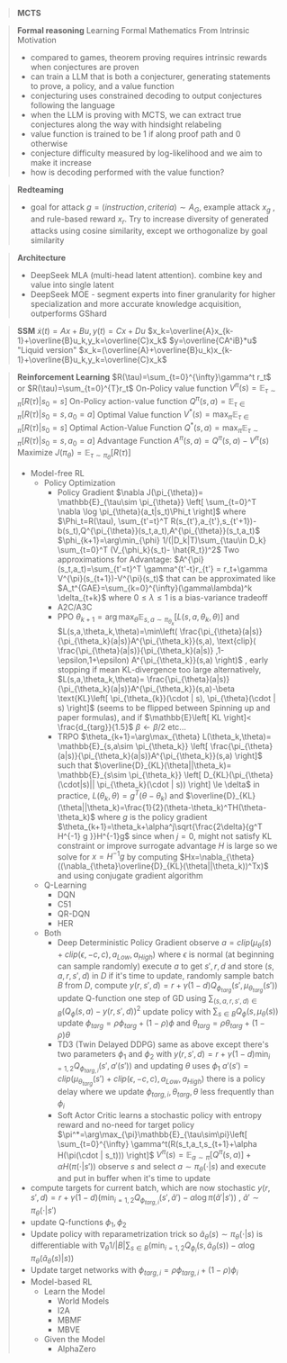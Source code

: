 >**MCTS**
>

>**Formal reasoning**
>Learning Formal Mathematics From Intrinsic Motivation
>- compared to games, theorem proving requires intrinsic rewards when conjectures are proven
>- can train a LLM that is both a conjecturer, generating statements to prove, a policy, and a value function
>- conjecturing uses constrained decoding to output conjectures following the language
>- when the LLM is proving with MCTS, we can extract true conjectures along the way with hindsight relabeling
>- value function is trained to be 1 if along proof path and 0 otherwise
>- conjecture difficulty measured by log-likelihood and we aim to make it increase
>- how is decoding performed with the value function?

>**Redteaming**
>- goal for attack $g=(instruction, criteria)\sim A_{G}$, example attack $x_g$ , and rule-based reward $x_r$. Try to increase diversity of generated attacks using cosine similarity, except we orthogonalize by goal similarity

>**Architecture**
>- DeepSeek MLA (multi-head latent attention). combine key and value into single latent
>- DeepSeek MOE - segment experts into finer granularity for higher specialization and more accurate knowledge acquisition, outperforms GShard

>**SSM**
 $\dot{x}(t)=Ax+Bu, y(t)=Cx+Du$
 $x_k=\overline{A}x_{k-1}+\overline{B}u_k,y_k=\overline{C}x_k$ 
 $y=\overline{CA^iB}*u$ 
 "Liquid version"
 $x_k=(\overline{A}+\overline{B}u_k)x_{k-1}+\overline{B}u_k,y_k=\overline{C}x_k$ 

>**Reinforcement Learning**
>$R(\tau)=\sum_{t=0}^{\infty}\gamma^t r_t$ or $R(\tau)=\sum_{t=0}^{T}r_t$ 
>On-Policy value function $V^{\pi}(s)=\mathbb{E}_{\tau\sim\pi}\left[R(\tau)| s_0=s \right]$ 
>On-Policy action-value function $Q^{\pi}(s,a)=\mathbb{E}_{\tau\in\pi}\left[R(\tau)|s_0=s,a_0=a \right]$ 
>Optimal Value function $V^*(s)=\max_{\pi} \mathbb{E}_{\tau\in\pi} \left[ R(\tau)|s_0=s \right]$ 
>Optimal Action-Value Function $Q^*(s,a)=\max_{\pi} \mathbb{E}_{\tau\sim\pi}\left[ R(\tau)|s_0=s,a_0=a \right]$ 
>Advantage Function $A^{\pi}(s,a)=Q^{\pi}(s,a)-V^{\pi}(s)$ 
>Maximize $J(\pi_{\theta})=\mathbb{E}_{\tau\sim\pi_{\theta}} \left[ R(\tau) \right]$ 
>- Model-free RL
>	- Policy Optimization
>		- Policy Gradient
> $\nabla J(\pi_{\theta})= \mathbb{E}_{\tau\sim \pi_{\theta}} \left[ \sum_{t=0}^T \nabla \log \pi_{\theta}(a_t|s_t)\Phi_t \right]$
> where $\Phi_t=R(\tau), \sum_{t'=t}^T R(s_{t'},a_{t'},s_{t'+1})-b(s_t),Q^{\pi_{\theta}}(s_t,a_t),A^{\pi_{\theta}}(s_t,a_t)$
> $\phi_{k+1}=\arg\min_{\phi} 1/(|D_k|T)\sum_{\tau\in D_k} \sum_{t=0}^T (V_{\phi_k}(s_t)- \hat{R_t})^2$ 
> Two approximations for Advantage: $A^{\pi}(s_t,a_t)=\sum_{t'=t}^T \gamma^{t'-t}r_{t'} = r_t+\gamma V^{\pi}(s_{t+1})-V^{\pi}(s_t)$ that can be approximated like $A_t^{GAE}=\sum_{k=0}^{\infty}(\gamma\lambda)^k \delta_{t+k}$ where $0\le\lambda\le 1$ is a bias-variance tradeoff
>		- A2C/A3C
>		- PPO
> $\theta_{k+1}=\arg\max_{\theta}\mathbb{E}_{s,a\sim \pi_{\theta_k}} \left[ L(s,a,\theta_k,\theta) \right]$ and $L(s,a,\theta_k,\theta)=\min\left( \frac{\pi_{\theta}(a|s)}{\pi_{\theta_k}(a|s)}A^{\pi_{\theta_k}}(s,a), \text{clip}( \frac{\pi_{\theta}(a|s)}{\pi_{\theta_k}(a|s)} ,1-\epsilon,1+\epsilon) A^{\pi_{\theta_k}}(s,a) \right)$ , early stopping if mean KL-divergence too large
> alternatively, $L(s,a,\theta_k,\theta)=  \frac{\pi_{\theta}(a|s)}{\pi_{\theta_k}(a|s)}A^{\pi_{\theta_k}}(s,a)-\beta \text{KL}\left[ \pi_{\theta_{k}}(\cdot | s), \pi_{\theta}(\cdot | s) \right]$  (seems to be flipped between Spinning up and paper formulas), and if $\mathbb{E}\left[ KL \right]< \frac{d_{targ}}{1.5}$ $\beta\leftarrow \beta/2$ etc...
>		- TRPO
> $\theta_{k+1}=\arg\max_{\theta} L(\theta_k,\theta)= \mathbb{E}_{s,a\sim \pi_{\theta_k}} \left[ \frac{\pi_{\theta}(a|s)}{\pi_{\theta_k}(a|s)}A^{\pi_{\theta_k}}(s,a) \right]$ 
> such that $\overline{D}_{KL}(\theta||\theta_k)= \mathbb{E}_{s\sim \pi_{\theta_k}} \left[ D_{KL}(\pi_{\theta}(\cdot|s)|| \pi_{\theta_k}(\cdot | s)) \right] \le \delta$ 
> in practice, $L(\theta_k, \theta)=g^T(\theta-\theta_k)$ and $\overline{D}_{KL}(\theta||\theta_k)=\frac{1}{2}(\theta-\theta_k)^TH(\theta-\theta_k)$ where $g$ is the policy gradient
> $\theta_{k+1}=\theta_k+\alpha^j\sqrt{\frac{2\delta}{g^T H^{-1} g }}H^{-1}g$ since when $j=0$, might not satisfy KL constraint or improve surrogate advantage
> $H$ is large so we solve for $x=H^{-1}g$ by computing $Hx=\nabla_{\theta}((\nabla_{\theta}\overline{D}_{KL}(\theta||\theta_k))^Tx)$ and using conjugate gradient algorithm
>	- Q-Learning
>		- DQN
>		- C51
>		- QR-DQN
>		- HER
>	- Both
>		- Deep Deterministic Policy Gradient
>observe $a=clip(\mu_{\theta}(s)+clip(\epsilon,-c,c),a_{Low},a_{High})$ where $\epsilon$ is normal (at beginning can sample randomly)
>execute $a$ to get $s', r, d$ and store $(s,a,r,s',d)$ in $D$ 
>if it's time to update, randomly sample batch $B$ from $D$, compute $y(r,s',d)=r+\gamma(1-d)Q_{\phi_{targ}}(s',\mu_{\theta_{targ}}(s'))$ 
>update Q-function one step of GD using $\sum_{(s,a,r,s',d)\in B} (Q_{\phi}(s,a)-y(r,s',d))^2$ 
>update policy with $\sum_{s\in B} Q_{\phi}(s,\mu_{\theta}(s))$ 
>update $\phi_{targ}=\rho\phi_{targ}+(1-\rho)\phi$ and $\theta_{targ}=\rho\theta_{targ}+(1-\rho)\theta$ 
>		- TD3 (Twin Delayed DDPG)
>same as above except there's two parameters $\phi_1$ and $\phi_2$ with $y(r,s',d)=r+\gamma(1-d)\min_{i=1,2}Q_{\phi_{targ,i}}(s',a'(s'))$ and updating $\theta$ uses $\phi_1$ 
>$a'(s')=clip(\mu_{\theta_{targ}}(s')+clip(\epsilon,-c,c),a_{Low},a_{High})$ 
>there is a policy delay where we update $\phi_{targ,i},\theta_{targ},\theta$ less frequently than $\phi_i$ 
>		- Soft Actor Critic
>learns a stochastic policy with entropy reward and no-need for target policy
>$\pi^*=\arg\max_{\pi}\mathbb{E}_{\tau\sim\pi}\left[ \sum_{t=0}^{\infty} \gamma^t(R(s_t,a_t,s_{t+1}+\alpha H(\pi(\cdot | s_t))) \right]$ 
>$V^{\pi}(s)=\mathbb{E}_{a\sim \pi}\left[ Q^{\pi}(s,a) \right]+\alpha H(\pi(\cdot|s'))$ 
>observe $s$ and select $a\sim\pi_{\theta}(\cdot | s)$ and execute and put in buffer
>when it's time to update
>- compute targets for current batch, which are now stochastic $y(r, s', d)=r+\gamma(1-d)\left( \min_{i=1,2}Q_{\phi_{targ,i}}(s',\tilde{a}') - \alpha\log \pi(\tilde{a}'|s') \right)$ , $\tilde{a}'\sim \pi_{\theta}(\cdot | s')$ 
>- update Q-functions $\phi_1,\phi_2$ 
>- Update policy with reparametrization trick so $\tilde{a}_{\theta}(s)\sim \pi_{\theta}(\cdot | s)$ is differentiable with $\nabla_{\theta} 1/|B| \sum_{s\in B}\left(\min_{i=1,2}Q_{\phi_i}(s,\tilde{a}_{\theta}(s))-\alpha\log\pi_{\theta}(\tilde{a}_{\theta}(s)|s)\right)$  
>- Update target networks with $\phi_{targ,i}=\rho\phi_{targ,i}+(1-\rho)\phi_i$ 
>- Model-based RL
>	- Learn the Model
>		- World Models
>		- I2A
>		- MBMF
>		- MBVE
>	- Given the Model
>		- AlphaZero
